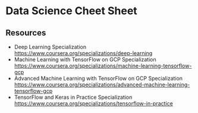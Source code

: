 # Data Science Cheet Sheet

## Resources

- Deep Learning Specialization https://www.coursera.org/specializations/deep-learning
- Machine Learning with TensorFlow on GCP Specialization https://www.coursera.org/specializations/machine-learning-tensorflow-gcp
- Advanced Machine Learning with TensorFlow on GCP Specialization https://www.coursera.org/specializations/advanced-machine-learning-tensorflow-gcp
- TensorFlow and Keras in Practice Specialization https://www.coursera.org/specializations/tensorflow-in-practice

